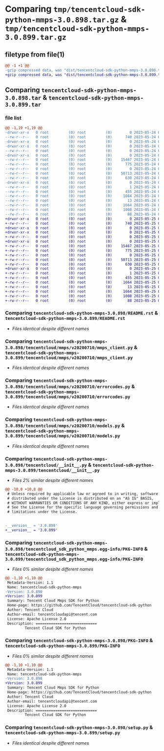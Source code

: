 # Comparing `tmp/tencentcloud-sdk-python-mmps-3.0.898.tar.gz` & `tmp/tencentcloud-sdk-python-mmps-3.0.899.tar.gz`

## filetype from file(1)

```diff
@@ -1 +1 @@
-gzip compressed data, was "dist/tencentcloud-sdk-python-mmps-3.0.898.tar", last modified: Wed May 24 02:01:37 2023, max compression
+gzip compressed data, was "dist/tencentcloud-sdk-python-mmps-3.0.899.tar", last modified: Thu May 25 00:31:27 2023, max compression
```

## Comparing `tencentcloud-sdk-python-mmps-3.0.898.tar` & `tencentcloud-sdk-python-mmps-3.0.899.tar`

### file list

```diff
@@ -1,19 +1,19 @@
-drwxr-xr-x   0 root         (0) root         (0)        0 2023-05-24 02:01:37.000000 tencentcloud-sdk-python-mmps-3.0.898/
--rw-r--r--   0 root         (0) root         (0)      740 2023-05-24 02:01:37.000000 tencentcloud-sdk-python-mmps-3.0.898/README.rst
-drwxr-xr-x   0 root         (0) root         (0)        0 2023-05-24 02:01:37.000000 tencentcloud-sdk-python-mmps-3.0.898/tencentcloud/
-drwxr-xr-x   0 root         (0) root         (0)        0 2023-05-24 02:01:37.000000 tencentcloud-sdk-python-mmps-3.0.898/tencentcloud/mmps/
--rw-r--r--   0 root         (0) root         (0)        0 2023-05-24 02:01:37.000000 tencentcloud-sdk-python-mmps-3.0.898/tencentcloud/mmps/__init__.py
-drwxr-xr-x   0 root         (0) root         (0)        0 2023-05-24 02:01:37.000000 tencentcloud-sdk-python-mmps-3.0.898/tencentcloud/mmps/v20200710/
--rw-r--r--   0 root         (0) root         (0)    15467 2023-05-24 02:01:37.000000 tencentcloud-sdk-python-mmps-3.0.898/tencentcloud/mmps/v20200710/mmps_client.py
--rw-r--r--   0 root         (0) root         (0)      775 2023-05-24 02:01:37.000000 tencentcloud-sdk-python-mmps-3.0.898/tencentcloud/mmps/v20200710/errorcodes.py
--rw-r--r--   0 root         (0) root         (0)        0 2023-05-24 02:01:37.000000 tencentcloud-sdk-python-mmps-3.0.898/tencentcloud/mmps/v20200710/__init__.py
--rw-r--r--   0 root         (0) root         (0)    50713 2023-05-24 02:01:37.000000 tencentcloud-sdk-python-mmps-3.0.898/tencentcloud/mmps/v20200710/models.py
--rw-r--r--   0 root         (0) root         (0)      630 2023-05-24 02:01:37.000000 tencentcloud-sdk-python-mmps-3.0.898/tencentcloud/__init__.py
-drwxr-xr-x   0 root         (0) root         (0)        0 2023-05-24 02:01:37.000000 tencentcloud-sdk-python-mmps-3.0.898/tencentcloud_sdk_python_mmps.egg-info/
--rw-r--r--   0 root         (0) root         (0)        1 2023-05-24 02:01:37.000000 tencentcloud-sdk-python-mmps-3.0.898/tencentcloud_sdk_python_mmps.egg-info/dependency_links.txt
--rw-r--r--   0 root         (0) root         (0)      455 2023-05-24 02:01:37.000000 tencentcloud-sdk-python-mmps-3.0.898/tencentcloud_sdk_python_mmps.egg-info/SOURCES.txt
--rw-r--r--   0 root         (0) root         (0)     1664 2023-05-24 02:01:37.000000 tencentcloud-sdk-python-mmps-3.0.898/tencentcloud_sdk_python_mmps.egg-info/PKG-INFO
--rw-r--r--   0 root         (0) root         (0)       13 2023-05-24 02:01:37.000000 tencentcloud-sdk-python-mmps-3.0.898/tencentcloud_sdk_python_mmps.egg-info/top_level.txt
--rw-r--r--   0 root         (0) root         (0)     1664 2023-05-24 02:01:37.000000 tencentcloud-sdk-python-mmps-3.0.898/PKG-INFO
--rw-r--r--   0 root         (0) root         (0)     1008 2023-05-24 02:01:37.000000 tencentcloud-sdk-python-mmps-3.0.898/setup.py
--rw-r--r--   0 root         (0) root         (0)       88 2023-05-24 02:01:37.000000 tencentcloud-sdk-python-mmps-3.0.898/setup.cfg
+drwxr-xr-x   0 root         (0) root         (0)        0 2023-05-25 00:31:27.000000 tencentcloud-sdk-python-mmps-3.0.899/
+-rw-r--r--   0 root         (0) root         (0)      740 2023-05-25 00:31:26.000000 tencentcloud-sdk-python-mmps-3.0.899/README.rst
+drwxr-xr-x   0 root         (0) root         (0)        0 2023-05-25 00:31:27.000000 tencentcloud-sdk-python-mmps-3.0.899/tencentcloud/
+drwxr-xr-x   0 root         (0) root         (0)        0 2023-05-25 00:31:27.000000 tencentcloud-sdk-python-mmps-3.0.899/tencentcloud/mmps/
+-rw-r--r--   0 root         (0) root         (0)        0 2023-05-25 00:31:26.000000 tencentcloud-sdk-python-mmps-3.0.899/tencentcloud/mmps/__init__.py
+drwxr-xr-x   0 root         (0) root         (0)        0 2023-05-25 00:31:27.000000 tencentcloud-sdk-python-mmps-3.0.899/tencentcloud/mmps/v20200710/
+-rw-r--r--   0 root         (0) root         (0)    15467 2023-05-25 00:31:26.000000 tencentcloud-sdk-python-mmps-3.0.899/tencentcloud/mmps/v20200710/mmps_client.py
+-rw-r--r--   0 root         (0) root         (0)      775 2023-05-25 00:31:26.000000 tencentcloud-sdk-python-mmps-3.0.899/tencentcloud/mmps/v20200710/errorcodes.py
+-rw-r--r--   0 root         (0) root         (0)        0 2023-05-25 00:31:26.000000 tencentcloud-sdk-python-mmps-3.0.899/tencentcloud/mmps/v20200710/__init__.py
+-rw-r--r--   0 root         (0) root         (0)    50713 2023-05-25 00:31:26.000000 tencentcloud-sdk-python-mmps-3.0.899/tencentcloud/mmps/v20200710/models.py
+-rw-r--r--   0 root         (0) root         (0)      630 2023-05-25 00:31:26.000000 tencentcloud-sdk-python-mmps-3.0.899/tencentcloud/__init__.py
+drwxr-xr-x   0 root         (0) root         (0)        0 2023-05-25 00:31:27.000000 tencentcloud-sdk-python-mmps-3.0.899/tencentcloud_sdk_python_mmps.egg-info/
+-rw-r--r--   0 root         (0) root         (0)        1 2023-05-25 00:31:27.000000 tencentcloud-sdk-python-mmps-3.0.899/tencentcloud_sdk_python_mmps.egg-info/dependency_links.txt
+-rw-r--r--   0 root         (0) root         (0)      455 2023-05-25 00:31:27.000000 tencentcloud-sdk-python-mmps-3.0.899/tencentcloud_sdk_python_mmps.egg-info/SOURCES.txt
+-rw-r--r--   0 root         (0) root         (0)     1664 2023-05-25 00:31:27.000000 tencentcloud-sdk-python-mmps-3.0.899/tencentcloud_sdk_python_mmps.egg-info/PKG-INFO
+-rw-r--r--   0 root         (0) root         (0)       13 2023-05-25 00:31:27.000000 tencentcloud-sdk-python-mmps-3.0.899/tencentcloud_sdk_python_mmps.egg-info/top_level.txt
+-rw-r--r--   0 root         (0) root         (0)     1664 2023-05-25 00:31:27.000000 tencentcloud-sdk-python-mmps-3.0.899/PKG-INFO
+-rw-r--r--   0 root         (0) root         (0)     1008 2023-05-25 00:31:26.000000 tencentcloud-sdk-python-mmps-3.0.899/setup.py
+-rw-r--r--   0 root         (0) root         (0)       88 2023-05-25 00:31:27.000000 tencentcloud-sdk-python-mmps-3.0.899/setup.cfg
```

### Comparing `tencentcloud-sdk-python-mmps-3.0.898/README.rst` & `tencentcloud-sdk-python-mmps-3.0.899/README.rst`

 * *Files identical despite different names*

### Comparing `tencentcloud-sdk-python-mmps-3.0.898/tencentcloud/mmps/v20200710/mmps_client.py` & `tencentcloud-sdk-python-mmps-3.0.899/tencentcloud/mmps/v20200710/mmps_client.py`

 * *Files identical despite different names*

### Comparing `tencentcloud-sdk-python-mmps-3.0.898/tencentcloud/mmps/v20200710/errorcodes.py` & `tencentcloud-sdk-python-mmps-3.0.899/tencentcloud/mmps/v20200710/errorcodes.py`

 * *Files identical despite different names*

### Comparing `tencentcloud-sdk-python-mmps-3.0.898/tencentcloud/mmps/v20200710/models.py` & `tencentcloud-sdk-python-mmps-3.0.899/tencentcloud/mmps/v20200710/models.py`

 * *Files identical despite different names*

### Comparing `tencentcloud-sdk-python-mmps-3.0.898/tencentcloud/__init__.py` & `tencentcloud-sdk-python-mmps-3.0.899/tencentcloud/__init__.py`

 * *Files 2% similar despite different names*

```diff
@@ -10,8 +10,8 @@
 # Unless required by applicable law or agreed to in writing, software
 # distributed under the License is distributed on an "AS IS" BASIS,
 # WITHOUT WARRANTIES OR CONDITIONS OF ANY KIND, either express or implied.
 # See the License for the specific language governing permissions and
 # limitations under the License.
 
 
-__version__ = '3.0.898'
+__version__ = '3.0.899'
```

### Comparing `tencentcloud-sdk-python-mmps-3.0.898/tencentcloud_sdk_python_mmps.egg-info/PKG-INFO` & `tencentcloud-sdk-python-mmps-3.0.899/tencentcloud_sdk_python_mmps.egg-info/PKG-INFO`

 * *Files 0% similar despite different names*

```diff
@@ -1,10 +1,10 @@
 Metadata-Version: 1.1
 Name: tencentcloud-sdk-python-mmps
-Version: 3.0.898
+Version: 3.0.899
 Summary: Tencent Cloud Mmps SDK for Python
 Home-page: https://github.com/TencentCloud/tencentcloud-sdk-python
 Author: Tencent Cloud
 Author-email: tencentcloudapi@tencent.com
 License: Apache License 2.0
 Description: ============================
         Tencent Cloud SDK for Python
```

### Comparing `tencentcloud-sdk-python-mmps-3.0.898/PKG-INFO` & `tencentcloud-sdk-python-mmps-3.0.899/PKG-INFO`

 * *Files 0% similar despite different names*

```diff
@@ -1,10 +1,10 @@
 Metadata-Version: 1.1
 Name: tencentcloud-sdk-python-mmps
-Version: 3.0.898
+Version: 3.0.899
 Summary: Tencent Cloud Mmps SDK for Python
 Home-page: https://github.com/TencentCloud/tencentcloud-sdk-python
 Author: Tencent Cloud
 Author-email: tencentcloudapi@tencent.com
 License: Apache License 2.0
 Description: ============================
         Tencent Cloud SDK for Python
```

### Comparing `tencentcloud-sdk-python-mmps-3.0.898/setup.py` & `tencentcloud-sdk-python-mmps-3.0.899/setup.py`

 * *Files identical despite different names*

